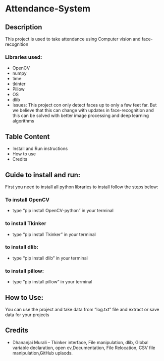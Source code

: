 # Attendance-System
## Description
This project is used to take attendance using Computer vision and face-recognition
### Libraries used:
+ OpenCV
+ numpy
+ time
+ tkinter
+ Pillow
+ OS
+ dlib
+ Issues:
This project con only detect faces up to only a few feet far.	But we believe that this can change with updates in face-recognition and this can be solved with better image processing and deep learning algorithms 
## Table Content
+ Install and Run instructions
+ How to use
+ Credits
## Guide to install and run:
First you need to install all python libraries to install follow the steps below:
### To install OpenCV
+ type “pip install OpenCV-python” in your terminal
### to install Tkinker
+ type “pip install Tkinker” in your terminal
### to install dlib:
+ type “pip install dlib” in your terminal
### to install pillow:
+ type “pip install pillow” in your terminal

## How to Use:
You can use the project and take data from “log.txt” file and extract or save data for your projects

## Credits
+ Dhananjai Murali – Tkinker interface, File manipulation, dlib, Global variable declaration, open cv,Documentation, File Relocation, CSV file manipulation,GitHub uplaods.
